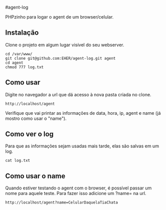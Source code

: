 #agent-log

PHPzinho para logar o agent de um browser/celular.

## Instalação

Clone o projeto em algum lugar visível do seu webserver.

    cd /var/www/
    git clone git@github.com:EHER/agent-log.git agent
    cd agent
    chmod 777 log.txt


## Como usar

Digite no navegador a url que dá acesso à nova pasta criada no clone.

    http://localhost/agent

Verifique que vai printar as informações de data, hora, ip, agent e name (já mostro como usar o "name").


## Como ver o log

Para que as informações sejam usadas mais tarde, elas são salvas em um log.

    cat log.txt


## Como usar o name

Quando estiver testando o agent com o browser, é possível passar um nome para aquele teste. Para fazer isso adicione um ?name= na url.

    http://localhost/agent?name=CelularDaquelaTiaChata


